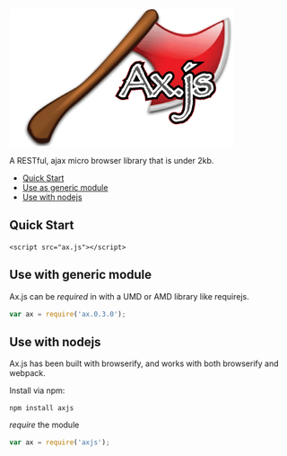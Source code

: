 ![Ax.js](./src/ax.js.gif)

A RESTful, ajax micro browser library that is under 2kb.

* [Quick Start](#quick-start)
* [Use as generic module](#use-with-module)
* [Use with nodejs](#use-with-nodejs)

## Quick Start

```
<script src="ax.js"></script>
```

## Use with generic module

Ax.js can be *required* in with a UMD or AMD library like requirejs.

``` javascript
var ax = require('ax.0.3.0');
```

## Use with nodejs

Ax.js has been built with browserify, and works with both browserify and webpack.

Install via npm:
```
npm install axjs
```
*require* the module 
``` javascript
var ax = require('axjs');
```